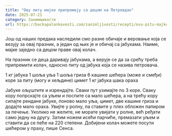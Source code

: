 ```yaml
---
title: "Ову питу мајке припремају са децом на Петровдан"
date: 2025-07-21
category: Занимљивости
url: https://backapalankavesti.com/zanimljivosti/recepti/ovu-pitu-majke-pripremaju-sa-decom-na-petrovdan/
---
```


Још од наших предака наследили смо разне обичаје и веровање која се везују за овај празник, а један од њих је и обичај са јабукама. Наиме, мајке заједно са децом праве овај колач.

На празник се деца даривају јабукама, а верује се да за срећу треба припремити колач, односно питу од јабука која се назива петровача.

1 кг јабука
1 шоља уља
1 шоља гриза
6 кашике шећера (може и смеђи)
коре за питу (могу и хељдине)
цимет
1 кг јабука
шака ораха

Јабуке ољуштите и изрендајте. Сваки пут узимајте по 3 коре. Сваку кору попрскајте са уљем и поспите са мало шећера, а на трећу кору сипајте рендане јабуке, поново мало уља, цимет, две кашике гриза и додајте мало ораха. Увијте у ролну, па ставите у плех обложен папиром за печење. Уколико не желите, не морате увијати у ролне, већ ређати само једну на другу. Затим ножем исећи парчиће, премазати уљем и ставити да се пеће на 220 степени. Добијени колач можете посути шећером у праху, пише Сенса.
